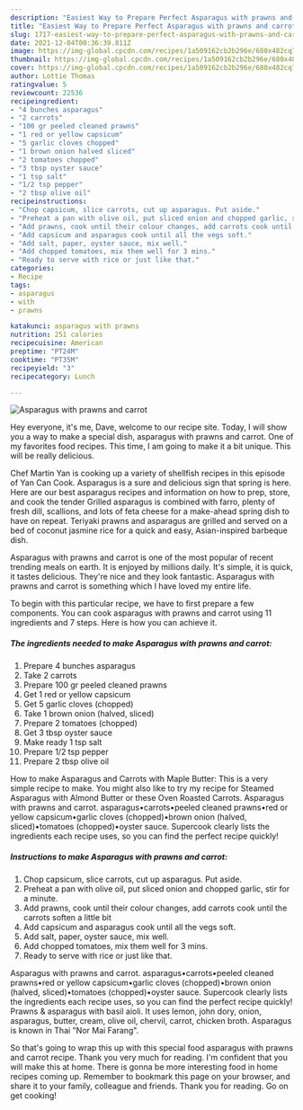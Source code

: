 ```yaml
---
description: "Easiest Way to Prepare Perfect Asparagus with prawns and carrot"
title: "Easiest Way to Prepare Perfect Asparagus with prawns and carrot"
slug: 1717-easiest-way-to-prepare-perfect-asparagus-with-prawns-and-carrot
date: 2021-12-04T00:36:39.811Z
image: https://img-global.cpcdn.com/recipes/1a509162cb2b296e/680x482cq70/asparagus-with-prawns-and-carrot-recipe-main-photo.jpg
thumbnail: https://img-global.cpcdn.com/recipes/1a509162cb2b296e/680x482cq70/asparagus-with-prawns-and-carrot-recipe-main-photo.jpg
cover: https://img-global.cpcdn.com/recipes/1a509162cb2b296e/680x482cq70/asparagus-with-prawns-and-carrot-recipe-main-photo.jpg
author: Lottie Thomas
ratingvalue: 5
reviewcount: 22536
recipeingredient:
- "4 bunches asparagus"
- "2 carrots"
- "100 gr peeled cleaned prawns"
- "1 red or yellow capsicum"
- "5 garlic cloves chopped"
- "1 brown onion halved sliced"
- "2 tomatoes chopped"
- "3 tbsp oyster sauce"
- "1 tsp salt"
- "1/2 tsp pepper"
- "2 tbsp olive oil"
recipeinstructions:
- "Chop capsicum, slice carrots, cut up asparagus. Put aside."
- "Preheat a pan with olive oil, put sliced onion and chopped garlic, stir for a minute."
- "Add prawns, cook until their colour changes, add carrots cook until the carrots soften a little bit"
- "Add capsicum and asparagus cook until all the vegs soft."
- "Add salt, paper, oyster sauce, mix well."
- "Add chopped tomatoes, mix them well for 3 mins."
- "Ready to serve with rice or just like that."
categories:
- Recipe
tags:
- asparagus
- with
- prawns

katakunci: asparagus with prawns 
nutrition: 251 calories
recipecuisine: American
preptime: "PT24M"
cooktime: "PT35M"
recipeyield: "3"
recipecategory: Lunch

---
```



![Asparagus with prawns and carrot](https://img-global.cpcdn.com/recipes/1a509162cb2b296e/680x482cq70/asparagus-with-prawns-and-carrot-recipe-main-photo.jpg)

Hey everyone, it's me, Dave, welcome to our recipe site. Today, I will show you a way to make a special dish, asparagus with prawns and carrot. One of my favorites food recipes. This time, I am going to make it a bit unique. This will be really delicious.

Chef Martin Yan is cooking up a variety of shellfish recipes in this episode of Yan Can Cook. Asparagus is a sure and delicious sign that spring is here. Here are our best asparagus recipes and information on how to prep, store, and cook the tender Grilled asparagus is combined with farro, plenty of fresh dill, scallions, and lots of feta cheese for a make-ahead spring dish to have on repeat. Teriyaki prawns and asparagus are grilled and served on a bed of coconut jasmine rice for a quick and easy, Asian-inspired barbeque dish.

Asparagus with prawns and carrot is one of the most popular of recent trending meals on earth. It is enjoyed by millions daily. It's simple, it is quick, it tastes delicious. They're nice and they look fantastic. Asparagus with prawns and carrot is something which I have loved my entire life.


To begin with this particular recipe, we have to first prepare a few components. You can cook asparagus with prawns and carrot using 11 ingredients and 7 steps. Here is how you can achieve it.

<!--inarticleads1-->

##### The ingredients needed to make Asparagus with prawns and carrot:

1. Prepare 4 bunches asparagus
1. Take 2 carrots
1. Prepare 100 gr peeled cleaned prawns
1. Get 1 red or yellow capsicum
1. Get 5 garlic cloves (chopped)
1. Take 1 brown onion (halved, sliced)
1. Prepare 2 tomatoes (chopped)
1. Get 3 tbsp oyster sauce
1. Make ready 1 tsp salt
1. Prepare 1/2 tsp pepper
1. Prepare 2 tbsp olive oil


How to make Asparagus and Carrots with Maple Butter: This is a very simple recipe to make. You might also like to try my recipe for Steamed Asparagus with Almond Butter or these Oven Roasted Carrots. Asparagus with prawns and carrot. asparagus•carrots•peeled cleaned prawns•red or yellow capsicum•garlic cloves (chopped)•brown onion (halved, sliced)•tomatoes (chopped)•oyster sauce. Supercook clearly lists the ingredients each recipe uses, so you can find the perfect recipe quickly! 

<!--inarticleads2-->

##### Instructions to make Asparagus with prawns and carrot:

1. Chop capsicum, slice carrots, cut up asparagus. Put aside.
1. Preheat a pan with olive oil, put sliced onion and chopped garlic, stir for a minute.
1. Add prawns, cook until their colour changes, add carrots cook until the carrots soften a little bit
1. Add capsicum and asparagus cook until all the vegs soft.
1. Add salt, paper, oyster sauce, mix well.
1. Add chopped tomatoes, mix them well for 3 mins.
1. Ready to serve with rice or just like that.


Asparagus with prawns and carrot. asparagus•carrots•peeled cleaned prawns•red or yellow capsicum•garlic cloves (chopped)•brown onion (halved, sliced)•tomatoes (chopped)•oyster sauce. Supercook clearly lists the ingredients each recipe uses, so you can find the perfect recipe quickly! Prawns & asparagus with basil aioli. It uses lemon, john dory, onion, asparagus, butter, cream, olive oil, chervil, carrot, chicken broth. Asparagus is known in Thai "Nor Mai Farang". 

So that's going to wrap this up with this special food asparagus with prawns and carrot recipe. Thank you very much for reading. I'm confident that you will make this at home. There is gonna be more interesting food in home recipes coming up. Remember to bookmark this page on your browser, and share it to your family, colleague and friends. Thank you for reading. Go on get cooking!

